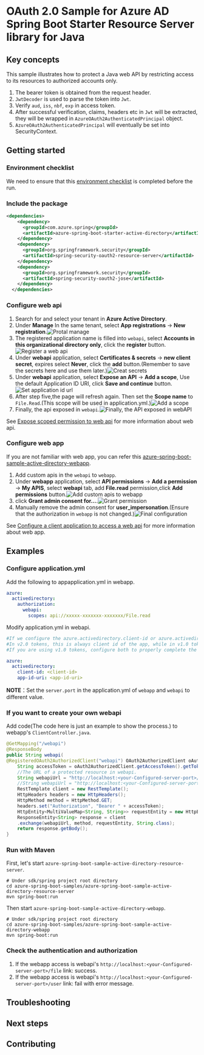 # OAuth 2.0 Sample for Azure AD Spring Boot Starter Resource Server library for Java

## Key concepts
This sample illustrates how to protect a Java web API by restricting access to its resources to authorized accounts only.

1. The bearer token is obtained from the request header.
2. `JwtDecoder`  is used to parse the token into `Jwt`.
3. Verify `aud`, `iss`, `nbf`, `exp` in access token.
4. After successful verification, claims, headers etc in `Jwt` will be extracted, they will be wrapped in `AzureOAuth2AuthenticatedPrincipal` object.
5. `AzureOAuth2AuthenticatedPrincipal` will eventually be set into SecurityContext.

## Getting started
### Environment checklist
We need to ensure that this [environment checklist][ready-to-run-checklist] is completed before the run.

### Include the package
```xml
<dependencies>
    <dependency>
      <groupId>com.azure.spring</groupId>
      <artifactId>azure-spring-boot-starter-active-directory</artifactId>
    </dependency>
    <dependency>
      <groupId>org.springframework.security</groupId>
      <artifactId>spring-security-oauth2-resource-server</artifactId>
    </dependency>
    <dependency>
      <groupId>org.springframework.security</groupId>
      <artifactId>spring-security-oauth2-jose</artifactId>
    </dependency>
  </dependencies>
```

### Configure web api
1. Search for and select your tenant in **Azure Active Directory**.
2. Under **Manage** In the same tenant, select **App registrations** -> **New registration**.![Protal manage](docs/image-protal-manage.png "Protal manage")
3. The registered application name is filled into `webapi`, select **Accounts in this organizational directory only**, click the **register** button.![Register a web api](docs/image-register-a-web-api.png "Register a web api")
4. Under **webapi** application, select **Certificates & secrets** -> **new client secret**, expires select **Never**, click the **add** button.(Remember to save the secrets here and use them later.)![Creat secrets](docs/image-creat-secrets-api.png "Creat secrets")
5. Under **webapi** application, select **Expose an API** -> **Add a scope**, Use the default Application ID URI, click **Save and continue** button.![Set application id url](docs/image-set-application-id-url.png "Set application id url")
6. After step five,the page will refresh again. Then set the **Scope name** to `File.Read`.(This scope will be used in application.yml.)![Add a scope](docs/image-add-a-scope.png "Add a scope")
7. Finally, the api exposed in `webapi`.![Finally, the API exposed in webAPI](docs/image-expose-api.png "Finally, the API exposed in webAPI")

See [Expose scoped permission to web api] for more information about web api.

### Configure web app
If you are not familiar with web app, you can refer this [azure-spring-boot-sample-active-directory-webapp].
1. Add custom apis in the `webapi` to `webapp`.
2. Under **webapp** application, select **API permissions** -> **Add a permission** -> **My APIS**, select **webapi** tab, add **File.read** permission,click **Add permissions** button.![Add custom apis to webapp](docs/image-add-custom-apis-to-webapp.png "Add custom apis to webapp")
3. click **Grant admin consent for...**.![Grant permission](docs/image-granted-permission.png "Grant permission")
4. Manually remove the admin consent for **user_impersonation**.(Ensure that the authorization in `webapp` is not changed.)![Final configuration](docs/image-final.png "Final configuration")

See [Configure a client application to access a web api] for more information about web app.

## Examples
### Configure application.yml

Add the following to appapplication.yml in webapp.
```yaml
azure:
  activedirectory:
    authorization:
      webapi:
        scopes: api://xxxxx-xxxxxxx-xxxxxxx/File.read
  ```

Modify application.yml in webapi.
```yaml
#If we configure the azure.activedirectory.client-id or azure.activedirectory.app-id-uri will be to check the audience.
#In v2.0 tokens, this is always client id of the app, while in v1.0 tokens it can be the client id or the application id url used in the request.
#If you are using v1.0 tokens, configure both to properly complete the audience validation.

azure:
  activedirectory:
    client-id: <client-id>
    app-id-uri: <app-id-uri>
```
**NOTE**：Set the `server.port` in the application.yml of `webapp` and `webapi` to different value.

### If you want to create your own webapi
Add code(The code here is just an example to show the process.) to webapp's `ClientController.java`.
```java
@GetMapping("/webapi")
@ResponseBody
public String webapi(
@RegisteredOAuth2AuthorizedClient("webapi") OAuth2AuthorizedClient oAuth2AuthorizedClient) {
    String accessToken = oAuth2AuthorizedClient.getAccessToken().getTokenValue();
    //The URL of a protected resource in webapi.
    String webapiUrl = "http://localhost:<your-Configured-server-port>/file";
    //String webapiUrl = "http://localhost:<your-Configured-server-port>/user";
    RestTemplate client = new RestTemplate();
    HttpHeaders headers = new HttpHeaders();
    HttpMethod method = HttpMethod.GET;
    headers.set("Authorization", "Bearer " + accessToken);
    HttpEntity<MultiValueMap<String, String>> requestEntity = new HttpEntity<>(headers);
    ResponseEntity<String> response = client
    .exchange(webapiUrl, method, requestEntity, String.class);
    return response.getBody();
}
```

### Run with Maven 
First, let's start `azure-spring-boot-sample-active-directory-resource-server`.
```shell
# Under sdk/spring project root directory
cd azure-spring-boot-samples/azure-spring-boot-sample-active-directory-resource-server
mvn spring-boot:run
```

Then start `azure-spring-boot-sample-active-directory-webapp`.
```shell
# Under sdk/spring project root directory
cd azure-spring-boot-samples/azure-spring-boot-sample-active-directory-webapp
mvn spring-boot:run
```

### Check the authentication and authorization
1. If the webapp access is webapi's `http://localhost:<your-Configured-server-port>/file` link: success.
2. If the webapp access is webapi's `http://localhost:<your-Configured-server-port>/user` link: fail with error message.

## Troubleshooting

## Next steps
## Contributing
<!-- LINKS -->
[jdk_link]: https://docs.microsoft.com/java/azure/jdk/?view=azure-java-stable
[ready-to-run-checklist]: https://github.com/Azure/azure-sdk-for-java/blob/master/sdk/spring/azure-spring-boot-samples/README.md#ready-to-run-checklist
[Expose scoped permission to web api]: https://docs.microsoft.com/azure/active-directory/develop/quickstart-configure-app-expose-web-apis
[azure-spring-boot-sample-active-directory-webapp]: https://github.com/Azure/azure-sdk-for-java/blob/master/sdk/spring/azure-spring-boot-samples/azure-spring-boot-sample-active-directory-webapp/README.md
[Configure a client application to access a web api]: https://docs.microsoft.com/azure/active-directory/develop/quickstart-configure-app-access-web-apis